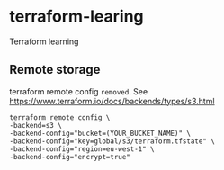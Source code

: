 # terraform-learing
Terraform learning

## Remote storage

terraform remote config `removed`. See https://www.terraform.io/docs/backends/types/s3.html 

```$xslt
terraform remote config \
-backend=s3 \
-backend-config="bucket=(YOUR_BUCKET_NAME)" \
-backend-config="key=global/s3/terraform.tfstate" \
-backend-config="region=eu-west-1" \
-backend-config="encrypt=true"
```

